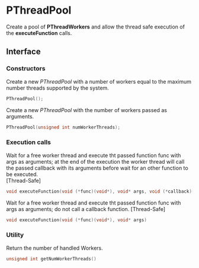 # PThreadPool

Create a pool of **PThreadWorkers** and allow the thread safe execution of the **executeFunction** calls.  

## Interface

### Constructors  
Create a new *PThreadPool* with a number of workers equal to the maximum number threads supported by the system.
```cpp
PThreadPool();
```
  
Create a new *PThreadPool* with the number of workers passed as arguments.
```cpp
PThreadPool(unsigned int numWorkerThreads);
```
  
### Execution calls
Wait for a free worker thread and execute tht passed function func with args as arguments;
at the end of the execution the worker thread will call the passed callback with its arguments before wait for an other function to be executed. <br />
[Thread-Safe]
```cpp
void executeFunction(void (*func)(void*), void* args, void (*callback)(void*), void* callbackArgs)
```
  
  
Wait for a free worker thread and execute tht passed function func with args as arguments; do not call a callback function.
[Thread-Safe]
```cpp
void executeFunction(void (*func)(void*), void* args)
```
  
### Utility
Return the number of handled Workers.
```cpp
unsigned int getNumWorkerThreads()
```
  
  